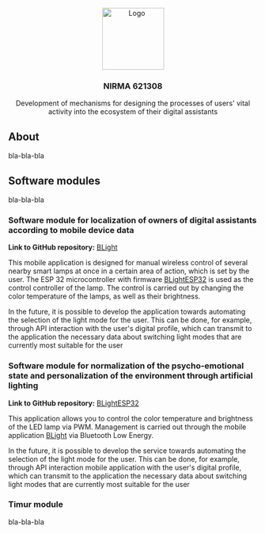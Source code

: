 <div id="top"></div>

<!-- PROJECT LOGO -->
<br />
<div align="center">
  <img src="https://cdn-icons-png.flaticon.com/512/1998/1998161.png" alt="Logo" width="125" height="125">

<h3 align="center">NIRMA 621308</h3>

  <p align="center">
    Development of mechanisms for designing the processes of users' vital activity into the ecosystem of their digital assistants
  </p>
</div>

## About
bla-bla-bla

## Software modules
bla-bla-bla

### Software module for localization of owners of digital assistants according to mobile device data

**Link to GitHub repository:** [BLight](https://github.com/AndrewLaptev/ble_light_mobile)

This mobile application is designed for manual wireless control of several nearby smart lamps at once in a certain area of action, which is set by the user. The ESP 32 microcontroller with firmware [BLightESP32](https://github.com/AndrewLaptev/ble_light_esp32) is used as the control controller of the lamp. The control is carried out by changing the color temperature of the lamps, as well as their brightness.

In the future, it is possible to develop the application towards automating the selection of the light mode for the user. This can be done, for example, through API interaction with the user's digital profile, which can transmit to the application the necessary data about switching light modes that are currently most suitable for the user

### Software module for normalization of the psycho-emotional state and personalization of the environment through artificial lighting

**Link to GitHub repository:** [BLightESP32](https://github.com/AndrewLaptev/ble_light_esp32)

This application allows you to control the color temperature and brightness of the LED lamp via PWM. Management is carried out through the mobile application [BLight](https://github.com/AndrewLaptev/ble_light_mobile) via Bluetooth Low Energy.

In the future, it is possible to develop the service towards automating the selection of the light mode for the user. This can be done, for example, through API interaction mobile application with the user's digital profile, which can transmit to the application the necessary data about switching light modes that are currently most suitable for the user

### Timur module
bla-bla-bla
